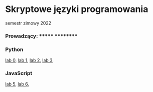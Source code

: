 # Skryptowe języki programowania
semestr zimowy 2022
### Prowadzący: ***** ********
### Python
<a href="pytong/lab 0">lab 0</a>,
<a href="pytong/lab 1">lab 1</a>,
<a href="pytong/lab 2">lab 2</a>,
<a href="pytong/lab 3">lab 3</a>,
### JavaScript
<a href="JS/lab 5">lab 5</a>,
<a href="JS/lab 6">lab 6</a>,